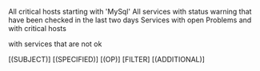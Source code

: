 

All critical hosts starting with 'MySql'
All services with status warning that have been checked in the last two days
Services with open Problems and with critical hosts

with services that are not ok


[(SUBJECT)] [(SPECIFIED)] [(OP)] [FILTER] [(ADDITIONAL)]

